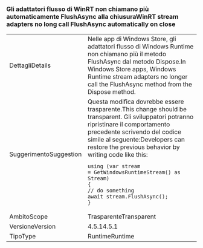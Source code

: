 ### <a name="winrt-stream-adapters-no-long-call-flushasync-automatically-on-close"></a><span data-ttu-id="b2f37-101">Gli adattatori flusso di WinRT non chiamano più automaticamente FlushAsync alla chiusura</span><span class="sxs-lookup"><span data-stu-id="b2f37-101">WinRT stream adapters no long call FlushAsync automatically on close</span></span>

|   |   |
|---|---|
|<span data-ttu-id="b2f37-102">Dettagli</span><span class="sxs-lookup"><span data-stu-id="b2f37-102">Details</span></span>|<span data-ttu-id="b2f37-103">Nelle app di Windows Store, gli adattatori flusso di Windows Runtime non chiamano più il metodo FlushAsync dal metodo Dispose.</span><span class="sxs-lookup"><span data-stu-id="b2f37-103">In Windows Store apps, Windows Runtime stream adapters no longer call the FlushAsync method from the Dispose method.</span></span>|
|<span data-ttu-id="b2f37-104">Suggerimento</span><span class="sxs-lookup"><span data-stu-id="b2f37-104">Suggestion</span></span>|<span data-ttu-id="b2f37-105">Questa modifica dovrebbe essere trasparente.</span><span class="sxs-lookup"><span data-stu-id="b2f37-105">This change should be transparent.</span></span> <span data-ttu-id="b2f37-106">Gli sviluppatori potranno ripristinare il comportamento precedente scrivendo del codice simile al seguente:</span><span class="sxs-lookup"><span data-stu-id="b2f37-106">Developers can restore the previous behavior by writing code like this:</span></span><pre><code class="language-csharp">using (var stream = GetWindowsRuntimeStream() as Stream)&#13;&#10;{&#13;&#10;// do something&#13;&#10;await stream.FlushAsync();&#13;&#10;}&#13;&#10;</code></pre>|
|<span data-ttu-id="b2f37-107">Ambito</span><span class="sxs-lookup"><span data-stu-id="b2f37-107">Scope</span></span>|<span data-ttu-id="b2f37-108">Trasparente</span><span class="sxs-lookup"><span data-stu-id="b2f37-108">Transparent</span></span>|
|<span data-ttu-id="b2f37-109">Versione</span><span class="sxs-lookup"><span data-stu-id="b2f37-109">Version</span></span>|<span data-ttu-id="b2f37-110">4.5.1</span><span class="sxs-lookup"><span data-stu-id="b2f37-110">4.5.1</span></span>|
|<span data-ttu-id="b2f37-111">Tipo</span><span class="sxs-lookup"><span data-stu-id="b2f37-111">Type</span></span>|<span data-ttu-id="b2f37-112">Runtime</span><span class="sxs-lookup"><span data-stu-id="b2f37-112">Runtime</span></span>|

